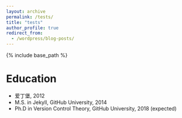 ```yaml
---
layout: archive
permalink: /tests/
title: "tests"
author_profile: true
redirect_from:
  - /wordpress/blog-posts/
---
```



{% include base_path %}

Education
======
* 爱丁堡, 2012
* M.S. in Jekyll, GitHub University, 2014
* Ph.D in Version Control Theory, GitHub University, 2018 (expected)
